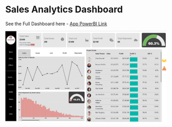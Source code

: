 # Sales Analytics Dashboard
See the Full Dashboard here - [App PowerBI Link](https://app.powerbi.com/view?r=eyJrIjoiMjNhOGIxNTMtNjFjZS00NmFmLTgzMmUtNjYxNWVlYTI0M2EwIiwidCI6ImZjYmVkZGI2LWIyYmMtNDIzYy05NDFjLThhZWUyZTM3YjRkZCJ9&embedImagePlaceholder=true)

![Dashboard Image](https://github.com/Sonali-Kaleshwar/PowerBI-Reports/blob/15b826e00669fbf4d7b849f9b3769d64de367bbe/Screenshot%202025-01-11%20213246.png)
